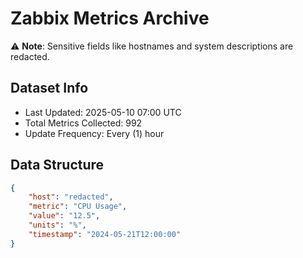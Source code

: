 # Zabbix Metrics Archive

⚠️ **Note**: Sensitive fields like hostnames and system descriptions are redacted.

## Dataset Info
- Last Updated: 2025-05-10 07:00 UTC
- Total Metrics Collected: 992
- Update Frequency: Every (1) hour

## Data Structure
```json
{
    "host": "redacted",
    "metric": "CPU Usage",
    "value": "12.5",
    "units": "%",
    "timestamp": "2024-05-21T12:00:00"
}
```
